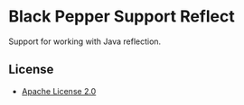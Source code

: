 Black Pepper Support Reflect
============================

Support for working with Java reflection.

License
-------

* [Apache License 2.0](http://www.apache.org/licenses/LICENSE-2.0.html)
